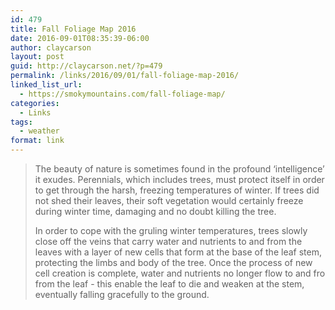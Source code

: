 ```yaml
---
id: 479
title: Fall Foliage Map 2016
date: 2016-09-01T08:35:39-06:00
author: claycarson
layout: post
guid: http://claycarson.net/?p=479
permalink: /links/2016/09/01/fall-foliage-map-2016/
linked_list_url:
  - https://smokymountains.com/fall-foliage-map/
categories:
  - Links
tags:
  - weather
format: link
---
```

<blockquote>
  The beauty of nature is sometimes found in the profound ‘intelligence’ it exudes. Perennials, which includes trees, must protect itself in order to get through the harsh, freezing temperatures of winter. If trees did not shed their leaves, their soft vegetation would certainly freeze during winter time, damaging and no doubt killing the tree.
  
  In order to cope with the gruling winter temperatures, trees slowly close off the veins that carry water and nutrients to and from the leaves with a layer of new cells that form at the base of the leaf stem, protecting the limbs and body of the tree. Once the process of new cell creation is complete, water and nutrients no longer flow to and fro from the leaf - this enable the leaf to die and weaken at the stem, eventually falling gracefully to the ground.
</blockquote>